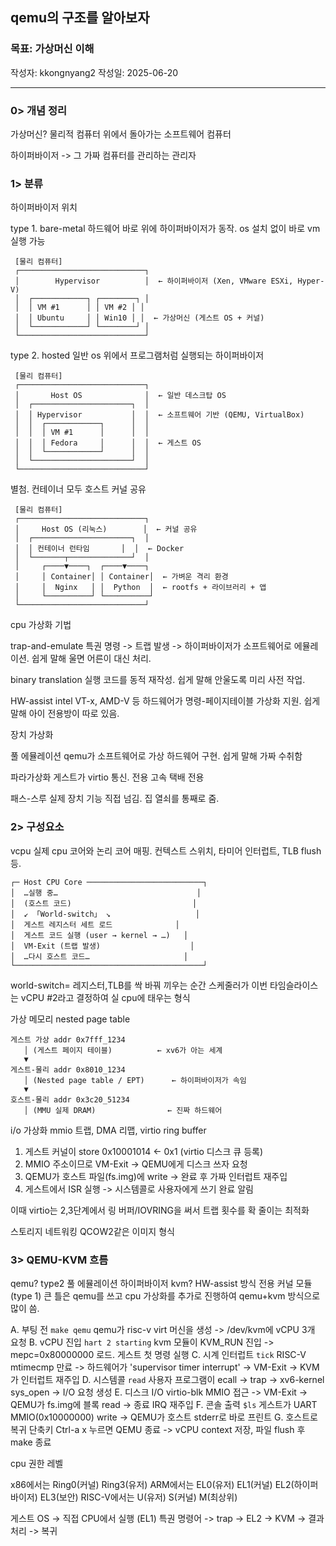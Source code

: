 ## qemu의 구조를 알아보자

### 목표: 가상머신 이해
작성자: kkongnyang2 작성일: 2025-06-20

---
### 0> 개념 정리

가상머신? 물리적 컴퓨터 위에서 돌아가는 소프트웨어 컴퓨터

하이퍼바이저 -> 그 가짜 컴퓨터를 관리하는 관리자

### 1> 분류

하이퍼바이저 위치

type 1. bare-metal
하드웨어 바로 위에 하이퍼바이저가 동작. os 설치 없이 바로 vm 실행 가능

```
 [물리 컴퓨터]
 ┌────────────────────────────┐
 │        Hypervisor          │  ← 하이퍼바이저 (Xen, VMware ESXi, Hyper-V)
 │  ┌────────────┐ ┌────────┐ │
 │  │ VM #1      │ │ VM #2 │ │
 │  │ Ubuntu     │ │ Win10 │ │  ← 가상머신 (게스트 OS + 커널)
 │  └────────────┘ └────────┘ │
 └────────────────────────────┘
```

type 2. hosted
일반 os 위에서 프로그램처럼 실행되는 하이퍼바이저

```
 [물리 컴퓨터]
 ┌────────────────────────────┐
 │       Host OS              │  ← 일반 데스크탑 OS
 │  ┌──────────────────────┐  │
 │  │ Hypervisor           │  │  ← 소프트웨어 기반 (QEMU, VirtualBox)
 │  │  ┌────────────┐      │  │
 │  │  │ VM #1      │      │  │
 │  │  │ Fedora     │      │  │  ← 게스트 OS
 │  │  └────────────┘      │  │
 │  └──────────────────────┘  │
 └────────────────────────────┘
```

별첨. 컨테이너
모두 호스트 커널 공유

```
 [물리 컴퓨터]
 ┌────────────────────────────┐
 │     Host OS (리눅스)        │  ← 커널 공유
 │  ┌──────────────────────┐  │
 │  │ 컨테이너 런타임       │  │  ← Docker
 │  └───────┬──────────────┘  │
 │     ┌────▼────┐  ┌────▼────┐
 │     │ Container│ │ Container│  ← 가벼운 격리 환경
 │     │  Nginx   │ │  Python  │  ← rootfs + 라이브러리 + 앱
 │     └──────────┘ └──────────┘
 └────────────────────────────┘
```

cpu 가상화 기법

trap-and-emulate
특권 명령 -> 트랩 발생 -> 하이퍼바이저가 소프트웨어로 에뮬레이션. 쉽게 말해 울면 어른이 대신 처리.

binary translation
실행 코드를 동적 재작성. 쉽게 말해 안울도록 미리 사전 작업.

HW-assist
intel VT-x, AMD-V 등 하드웨어가 명령-페이지테이블 가상화 지원. 쉽게 말해 아이 전용방이 따로 있음.

장치 가상화

풀 에뮬레이션
qemu가 소프트웨어로 가상 하드웨어 구현. 쉽게 말해 가짜 수취함

파라가상화
게스트가 virtio 통신. 전용 고속 택배 전용

패스-스루
실제 장치 기능 직접 넘김. 집 열쇠를 통째로 줌.


### 2> 구성요소

vcpu
실제 cpu 코어와 논리 코어 매핑. 컨텍스트 스위치, 타미어 인터럽트, TLB flush 등.
```
┌─ Host CPU Core ──────────────────────────┐
│  …실행 중…                               │
│  (호스트 코드)                           │
│  ↙ 「World-switch」 ↘                   │
│  게스트 레지스터 세트 로드              │
│  게스트 코드 실행 (user → kernel → …)   │
│  VM-Exit (트랩 발생)                    │
│  …다시 호스트 코드…                     │
└──────────────────────────────────────────┘
```
world-switch= 레지스터,TLB를 싹 바꿔 끼우는 순간
스케줄러가 이번 타임슬라이스는 vCPU #2라고 결정하여 실 cpu에 태우는 형식


가상 메모리
nested page table
```
게스트 가상 addr 0x7fff_1234
   │ (게스트 페이지 테이블)          ← xv6가 아는 세계
   ▼
게스트-물리 addr 0x8010_1234
   │ (Nested page table / EPT)      ← 하이퍼바이저가 속임
   ▼
호스트-물리 addr 0x3c20_51234
   │ (MMU 실제 DRAM)                ← 진짜 하드웨어
```

i/o 가상화
mmio 트랩, DMA 리맵, virtio ring buffer
1. 게스트 커널이 store 0x10001014 <- 0x1 (virtio 디스크 큐 등록)
2. MMIO 주소이므로 VM-Exit -> QEMU에게 디스크 쓰자 요청
3. QEMU가 호스트 파일(fs.img)에 write -> 완료 후 가짜 인터럽트 재주입
4. 게스트에서 ISR 실행 -> 시스템콜로 사용자에게 쓰기 완료 알림

이때 virtio는 2,3단계에서 링 버퍼/IOVRING을 써서 트랩 횟수를 확 줄이는 최적화

스토리지 네트워킹
QCOW2같은 이미지 형식


### 3> QEMU-KVM 흐름

qemu? type2 풀 에뮬레이션 하이퍼바이저
kvm? HW-assist 방식 전용 커널 모듈(type 1)
큰 틀은 qemu를 쓰고 cpu 가상화를 추가로 진행하여 qemu+kvm 방식으로 많이 씀.

A. 부팅 전 `make qemu`
qemu가 risc-v virt 머신을 생성 -> /dev/kvm에 vCPU 3개 요청
B. vCPU 진입 `hart 2 starting`
kvm 모듈이 KVM_RUN 진입 -> mepc=0x80000000 로드. 게스트 첫 명령 실행
C. 시계 인터럽트 `tick`
RISC-V mtimecmp 만료 -> 하드웨어가 'supervisor timer interrupt' -> VM-Exit -> KVM가 인터럽트 재주입
D. 시스템콜 `read`
사용자 프로그램이 ecall -> trap -> xv6-kernel sys_open -> I/O 요청 생성
E. 디스크 I/O
virtio-blk MMIO 접근 -> VM-Exit -> QEMU가 fs.img에 블록 read -> 종료 IRQ 재주입
F. 콘솔 출력 `$ls`
게스트가 UART MMIO(0x10000000) write -> QEMU가 호스트 stderr로 바로 프린트
G. 호스트로 복귀
단축키 Ctrl-a x 누르면 QEMU 종료 -> vCPU context 저장, 파일 flush 후 make 종료


cpu 권한 레벨

x86에서는 Ring0(커널) Ring3(유저)
ARM에서는 EL0(유저) EL1(커널) EL2(하이퍼바이저) EL3(보안)
RISC-V에서는 U(유저) S(커널) M(최상위)

게스트 OS -> 직접 CPU에서 실행 (EL1)
특권 명령어 -> trap -> EL2 -> KVM -> 결과처리 -> 복귀